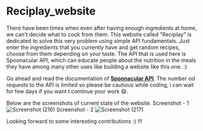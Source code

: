 # Reciplay_website
There have been times when even after having enough ingredients at home, we can't decide what to cook from them. This website called "Reciplay" is dedicated to solve this very problem using simple API fundamentals. Just enter the ingredients that you currently have and get random recipes, choose from them depending on your taste.
The API that is used here is Spoonacular API, which can educate people about the nutrition in the meals they have among many other uses like building a website like this one. :)  

Go ahead and read the documentation of [**Spoonacular API**](https://spoonacular.com/food-api). 
The number od requests to the API is limited so please be cautious while coding, i can wait for few days if you want t continue your work :smile:.

Below are the screenshots of current state of the website.
Screenshot - 1 
![Screenshot (216)](https://user-images.githubusercontent.com/96806111/196965147-641a4cb8-5d56-4e1c-be43-0956c19b334c.png)
Screenshot - 2
![Screenshot (217)](https://user-images.githubusercontent.com/96806111/196965167-ceab742f-ed6b-4c2a-b763-dfac390f2a11.png)

Looking forward to some interesting contributions :) !!!
